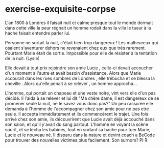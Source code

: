 # exercise-exquisite-corpse
L'an 1800 à Londres il faisait nuit et calme presque tout le monde dormait dans cette ville la peur régnait un homme rodait dans la ville le tueur à la hache faisait entendre parler lui. 

Personne ne sortait la nuit, c'était bien trop dangereux ! Les malheureux qui osaient s'aventurer dehors ne revenaient chez eux que très rarement. Pourtant Marie était de sortie. Impossible pour elle de résister à la tentation de la nuit. (Lysie)     


Elle devait à tout prix rejoindre son amie Lucie , celle-ci devait accoucher d'un moment à l'autre et avait besoin d'assistance. Alors que Marie accourait dans les rues sombres de Londres , elle trébucha et se blessa  la cheville . Alors qu'elle penait à se relever , un homme approcha...

L'homme, qui portait un chapeau et une veste noire, vint vers elle d'un pas décidé. Il l'aida à se relever et lui dit "Ma chère dame, il est dangereux de se promener seule la nuit, ne le savez vous donc pas?" Un peu rassurée elle demanda à l'homme de l'accompagner chez son amie pour ne pas etre seule. Il accepta immédiatement et ils commencèrent le trajet. Une fois arrivé chez son amie, ils découvrirent que Lucie avait déjà accouché dans son salon, et qu'il y'avait du sang partout. L'homme en voyant la scène sourit, et se lecha les babines, tout en sortant sa hache pour tuer Marie, Lucie et le nouveau né. Il disparu dans la nature et devint coach a BeCode pour trouver des nouvelles victimes plus facilement. Son surnom? PI R

